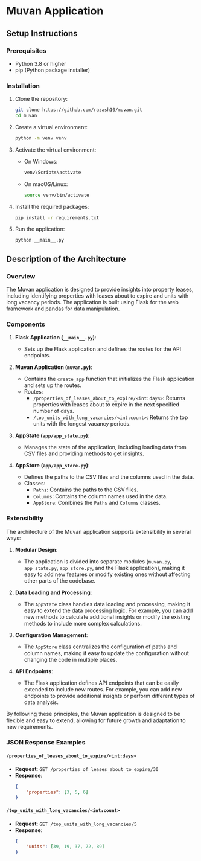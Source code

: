 # Muvan Application

## Setup Instructions

### Prerequisites

- Python 3.8 or higher
- pip (Python package installer)

### Installation

1. Clone the repository:

    ```sh
    git clone https://github.com/razash10/muvan.git
    cd muvan
    ```

2. Create a virtual environment:

    ```sh
    python -m venv venv
    ```

3. Activate the virtual environment:

    - On Windows:

        ```sh
        venv\Scripts\activate
        ```

    - On macOS/Linux:

        ```sh
        source venv/bin/activate
        ```

4. Install the required packages:

    ```sh
    pip install -r requirements.txt
    ```

5. Run the application:

    ```sh
    python __main__.py
    ```

## Description of the Architecture

### Overview

The Muvan application is designed to provide insights into property leases, including identifying properties with leases about to expire and units with long vacancy periods. The application is built using Flask for the web framework and pandas for data manipulation.

### Components

1. **Flask Application (`__main__.py`)**:
    - Sets up the Flask application and defines the routes for the API endpoints.

2. **Muvan Application (`muvan.py`)**:
    - Contains the `create_app` function that initializes the Flask application and sets up the routes.
    - Routes:
        - `/properties_of_leases_about_to_expire/<int:days>`: Returns properties with leases about to expire in the next specified number of days.
        - `/top_units_with_long_vacancies/<int:count>`: Returns the top units with the longest vacancy periods.

3. **AppState (`app/app_state.py`)**:
    - Manages the state of the application, including loading data from CSV files and providing methods to get insights.

4. **AppStore (`app/app_store.py`)**:
    - Defines the paths to the CSV files and the columns used in the data.
    - Classes:
        - `Paths`: Contains the paths to the CSV files.
        - `Columns`: Contains the column names used in the data.
        - `AppStore`: Combines the `Paths` and `Columns` classes.

### Extensibility

The architecture of the Muvan application supports extensibility in several ways:

1. **Modular Design**:
    - The application is divided into separate modules (`muvan.py`, `app_state.py`, `app_store.py`, and the Flask application), making it easy to add new features or modify existing ones without affecting other parts of the codebase.

2. **Data Loading and Processing**:
    - The `AppState` class handles data loading and processing, making it easy to extend the data processing logic. For example, you can add new methods to calculate additional insights or modify the existing methods to include more complex calculations.

3. **Configuration Management**:
    - The `AppStore` class centralizes the configuration of paths and column names, making it easy to update the configuration without changing the code in multiple places.

4. **API Endpoints**:
    - The Flask application defines API endpoints that can be easily extended to include new routes. For example, you can add new endpoints to provide additional insights or perform different types of data analysis.

By following these principles, the Muvan application is designed to be flexible and easy to extend, allowing for future growth and adaptation to new requirements.

### JSON Response Examples

#### `/properties_of_leases_about_to_expire/<int:days>`

- **Request**: `GET /properties_of_leases_about_to_expire/30`
- **Response**:
    ```json
    {
        "properties": [3, 5, 6]
    }
    ```

#### `/top_units_with_long_vacancies/<int:count>`

- **Request**: `GET /top_units_with_long_vacancies/5`
- **Response**:
    ```json
    {
        "units": [39, 19, 37, 72, 89]
    }
    ```